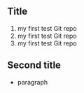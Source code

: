 ## Title

1. my first test Git repo  
2. my first test Git repo  
3. my first test Git repo 

## Second title

- paragraph
